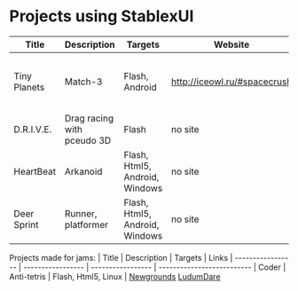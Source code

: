 # Projects using StablexUI



| Title             | Description       | Targets           | Website                    | Links to the stores
| ----------------- | ----------------- | ----------------- | -------------------------- | -------------------------
| Tiny Planets | Match-3 | Flash, Android | http://iceowl.ru/#spacecrush | [Google Play](https://play.google.com/store/apps/details?id=ru.iceowl.TinyPlanets http://iceowl.ru/#spacecrush) [Facebook](https://apps.facebook.com/tinyplanets/) [Vk.com](http://vk.com/app4133955) [Ok.ru](http://www.odnoklassniki.ru/game/tinyspace)
| D.R.I.V.E.   | Drag racing with pceudo 3D | Flash | no site | [Ok.ru](http://ok.ru/game/drive) [Vk.com](http://vk.com/drive.racing)
| HeartBeat | Arkanoid | Flash, Html5, Android, Windows | no site | [Amazon (Android)](http://www.amazon.com/gp/product/B00UAZ8IZY) [Kongregate](http://www.kongregate.com/games/nibb13/heartbeat) [Amazon (Windows)](http://www.amazon.com/gp/product/B00UF1TR12) [Newgrounds](http://www.newgrounds.com/portal/view/654815)
| Deer Sprint | Runner, platformer | Flash, Html5, Android, Windows | no site | [Amazon (Android)](http://www.amazon.com/gp/product/B00U61GXL8) [Kongregate](http://www.kongregate.com/games/nibb13/deer-sprint) [Amazon (Windows)](http://www.amazon.com/gp/product/B00UF1TR12) [Newgrounds](http://www.newgrounds.com/portal/view/654814)




Projects made for jams:
| Title             | Description       | Targets           | Links
| ----------------- | ----------------- | ----------------- | --------------------------
| Coder | Anti-tetris | Flash, Html5, Linux | [Newgrounds](http://www.newgrounds.com/portal/view/616444) [LudumDare](http://ludumdare.com/compo/ludum-dare-26/?action=preview&uid=20479)